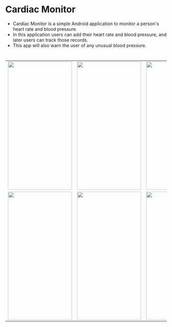 


# Cardiac Monitor
* Cardiac Monitor is a simple Android application to monitor a person's heart rate and blood pressure.
* In this application users can add their heart rate and blood pressure, and later users can track those records.
*  This app will also warn the user of any unusual blood pressure.


#
<table>
  <tr> 
  <td><img src = "https://github.com/ZobayerAbedin/Cardiac-Monitor/assets/128525580/894df723-018c-4f0c-b17d-c0b645415d44" height = "400px" width="200px"/></td>
  <td> <img src = "https://github.com/ZobayerAbedin/Cardiac-Monitor/assets/128525580/4c7f641e-27ef-44a7-b655-de38172d3fad" height = "400px" width="200px" /> </td>
  <td><img src = "https://github.com/ZobayerAbedin/Cardiac-Monitor/assets/128525580/74a18e97-728d-454e-b710-4cf313134364" height = "400px" width="200px" /></td>
  <td><img src = "https://github.com/ZobayerAbedin/Cardiac-Monitor/assets/128525580/055de6d3-543d-4884-b4c9-533af68e6a0e" height = "400px" width="200px" /></td>  
  </tr>
  
  <tr>
  <td><img src = "https://github.com/ZobayerAbedin/Cardiac-Monitor/assets/128525580/ca46a249-5341-422b-996a-2556fab6a26a" height = "400px" width="200px"/></td>
  <td><img src = "https://github.com/ZobayerAbedin/Cardiac-Monitor/assets/128525580/ad2722b1-6273-4fea-a2b1-d06d2def422c" height = "400px" width="200px"/></td>
  <td><img src = "https://github.com/ZobayerAbedin/Cardiac-Monitor/assets/128525580/ef7be124-2083-4c4b-9a8b-48e1ea6c7660" height = "400px" width="200px"/></td>
  </tr>

</table>





